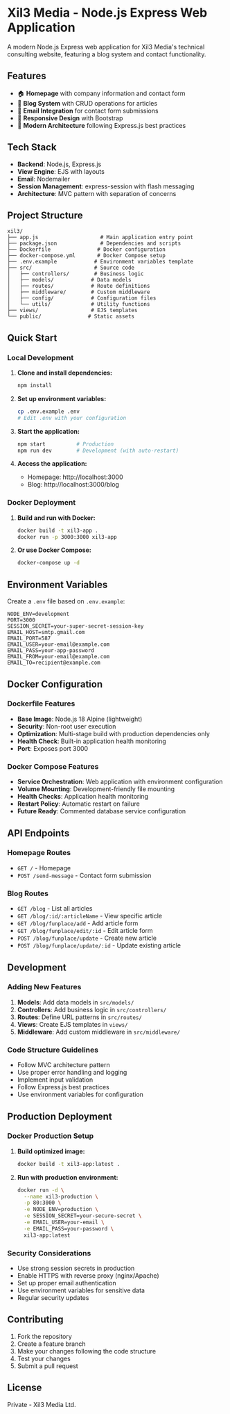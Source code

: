 # Xil3 Media - Node.js Express Web Application

A modern Node.js Express web application for Xil3 Media's technical consulting website, featuring a blog system and contact functionality.

## Features

- 🏠 **Homepage** with company information and contact form
- 📝 **Blog System** with CRUD operations for articles
- 📧 **Email Integration** for contact form submissions
- 🎨 **Responsive Design** with Bootstrap
- 🚀 **Modern Architecture** following Express.js best practices

## Tech Stack

- **Backend**: Node.js, Express.js
- **View Engine**: EJS with layouts
- **Email**: Nodemailer
- **Session Management**: express-session with flash messaging
- **Architecture**: MVC pattern with separation of concerns

## Project Structure

```
xil3/
├── app.js                    # Main application entry point
├── package.json              # Dependencies and scripts
├── Dockerfile               # Docker configuration
├── docker-compose.yml       # Docker Compose setup
├── .env.example            # Environment variables template
├── src/                    # Source code
│   ├── controllers/        # Business logic
│   ├── models/            # Data models
│   ├── routes/            # Route definitions
│   ├── middleware/        # Custom middleware
│   ├── config/            # Configuration files
│   └── utils/             # Utility functions
├── views/                 # EJS templates
└── public/               # Static assets
```

## Quick Start

### Local Development

1. **Clone and install dependencies:**
   ```bash
   npm install
   ```

2. **Set up environment variables:**
   ```bash
   cp .env.example .env
   # Edit .env with your configuration
   ```

3. **Start the application:**
   ```bash
   npm start          # Production
   npm run dev        # Development (with auto-restart)
   ```

4. **Access the application:**
   - Homepage: http://localhost:3000
   - Blog: http://localhost:3000/blog

### Docker Deployment

1. **Build and run with Docker:**
   ```bash
   docker build -t xil3-app .
   docker run -p 3000:3000 xil3-app
   ```

2. **Or use Docker Compose:**
   ```bash
   docker-compose up -d
   ```

## Environment Variables

Create a `.env` file based on `.env.example`:

```env
NODE_ENV=development
PORT=3000
SESSION_SECRET=your-super-secret-session-key
EMAIL_HOST=smtp.gmail.com
EMAIL_PORT=587
EMAIL_USER=your-email@example.com
EMAIL_PASS=your-app-password
EMAIL_FROM=your-email@example.com
EMAIL_TO=recipient@example.com
```

## Docker Configuration

### Dockerfile Features
- **Base Image**: Node.js 18 Alpine (lightweight)
- **Security**: Non-root user execution
- **Optimization**: Multi-stage build with production dependencies only
- **Health Check**: Built-in application health monitoring
- **Port**: Exposes port 3000

### Docker Compose Features
- **Service Orchestration**: Web application with environment configuration
- **Volume Mounting**: Development-friendly file mounting
- **Health Checks**: Application health monitoring
- **Restart Policy**: Automatic restart on failure
- **Future Ready**: Commented database service configuration

## API Endpoints

### Homepage Routes
- `GET /` - Homepage
- `POST /send-message` - Contact form submission

### Blog Routes
- `GET /blog` - List all articles
- `GET /blog/:id/:articleName` - View specific article
- `GET /blog/funplace/add` - Add article form
- `GET /blog/funplace/edit/:id` - Edit article form
- `POST /blog/funplace/update` - Create new article
- `POST /blog/funplace/update/:id` - Update existing article

## Development

### Adding New Features

1. **Models**: Add data models in `src/models/`
2. **Controllers**: Add business logic in `src/controllers/`
3. **Routes**: Define URL patterns in `src/routes/`
4. **Views**: Create EJS templates in `views/`
5. **Middleware**: Add custom middleware in `src/middleware/`

### Code Structure Guidelines

- Follow MVC architecture pattern
- Use proper error handling and logging
- Implement input validation
- Follow Express.js best practices
- Use environment variables for configuration

## Production Deployment

### Docker Production Setup

1. **Build optimized image:**
   ```bash
   docker build -t xil3-app:latest .
   ```

2. **Run with production environment:**
   ```bash
   docker run -d \
     --name xil3-production \
     -p 80:3000 \
     -e NODE_ENV=production \
     -e SESSION_SECRET=your-secure-secret \
     -e EMAIL_USER=your-email \
     -e EMAIL_PASS=your-password \
     xil3-app:latest
   ```

### Security Considerations

- Use strong session secrets in production
- Enable HTTPS with reverse proxy (nginx/Apache)
- Set up proper email authentication
- Use environment variables for sensitive data
- Regular security updates

## Contributing

1. Fork the repository
2. Create a feature branch
3. Make your changes following the code structure
4. Test your changes
5. Submit a pull request

## License

Private - Xil3 Media Ltd.